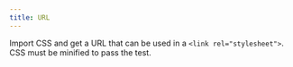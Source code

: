 ```yaml
---
title: URL
---
```


Import CSS and get a URL that can be used in a `<link rel="stylesheet">`. CSS must be minified to pass the test.
